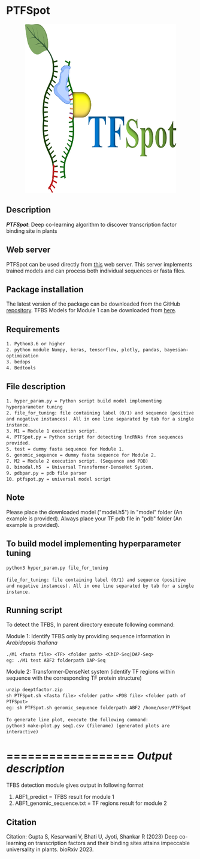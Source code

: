 # PTFSpot

<p align="center">
  <img src="logo.png" style="
width:80%; height: 450px; " />
</p>


## Description

<i><b>PTFSpot</b></i>: Deep co-learning algorithm to discover transcription factor binding site in plants

## Web server

PTFSpot can be used directly from [this](https://scbb.ihbt.res.in/PTFSpot) web server. This server implements trained models and can process both individual sequences or fasta files.

## Package installation

The latest version of the package can be downloaded from the GitHub [repository](https://github.com/SCBB-LAB/PTFSpot).
TFBS Models for Module 1 can be downloaded from [here](https://scbb.ihbt.res.in/PTFSpot/download.php).

## Requirements
```
1. Python3.6 or higher
2. python module Numpy, keras, tensorflow, plotly, pandas, bayesian-optimization
3. bedops
4. Bedtools
```

## File description
```
1. hyper_param.py = Python script build model implementing hyperparameter tuning
2. file_for_tuning: file containing label (0/1) and sequence (positive and negative instances). All in one line separated by tab for a single instance.
3. M1 = Module 1 execution script.
4. PTFSpot.py = Python script for detecting lncRNAs from sequences provided.
5. test = dummy fasta sequence for Module 1.
6. genomic_sequence = dummy fasta sequence for Module 2.
7. M2 = Module 2 execution script. (Sequence and PDB)
8. bimodal.h5  = Universal Transformer-DenseNet System.
9. pdbpar.py = pdb file parser
10. ptfspot.py = universal model script
```

## Note

Please place the downloaded model ("model.h5") in "model" folder (An example is provided).
Always place your TF pdb file in "pdb" folder (An example is provided).


## To build model implementing hyperparameter tuning

```
python3 hyper_param.py file_for_tuning

file_for_tuning: file containing label (0/1) and sequence (positive and negative instances). All in one line separated by tab for a single instance.
```

## Running script

To detect the TFBS, In parent directory execute following command:

Module 1: Identify TFBS only by providing sequence information in <i>Arabidopsis thaliana</i>
```
./M1 <fasta file> <TF> <folder path> <ChIP-Seq|DAP-Seq>
eg: ./M1 test ABF2 folderpath DAP-Seq
```

Module 2: Transformer-DenseNet system (identify TF regions within sequence with the corresponding TF protein structure)
```
unzip deeptfactor.zip
sh PTFSpot.sh <fasta file> <folder path> <PDB file> <folder path of PTFSpot>
eg: sh PTFSpot.sh genomic_sequence folderpath ABF2 /home/user/PTFSpot

To generate line plot, execute the following command:
python3 make-plot.py seq1.csv (filename) (generated plots are interactive)
```

==================
*Output description*
==================

TFBS detection module gives output in following format 

1. ABF1_predict = TFBS result for module 1
2. ABF1_genomic_sequence.txt = TF regions result for module 2


## Citation

Citation: Gupta S, Kesarwani V, Bhati U, Jyoti, Shankar R (2023) Deep co-learning on transcription factors and their binding sites attains impeccable universality in plants. bioRxiv 2023.
